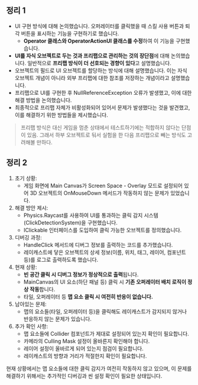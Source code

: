 ## 정리 1
- UI 구현 방식에 대해 논의했습니다. 오퍼레이터를 클릭했을 때 스킬 사용 버튼과 퇴각 버튼을 표시하는 기능을 구현하기로 했습니다.
	- **Operator 클래스와 OperatorActionUI 클래스를 수정**하여 이 기능을 구현했습니다.
- **UI를 자식 오브젝트로 두는 것과 프리팹으로 관리하는 것의 장단점**에 대해 논의했습니다. 일반적으로 **프리팹 방식이 더 선호되는 경향이 있다**고 설명했습니다.
- 오브젝트의 필드로 UI 오브젝트를 할당하는 방식에 대해 설명했습니다. 이는 자식 오브젝트 개념이 아니라 외부 프리팹에 대한 참조를 저장하는 개념이라고 설명했습니다.
- 프리팹으로 UI를 구현한 후 NullReferenceException 오류가 발생했고, 이에 대한 해결 방법을 논의했습니다.
- 최종적으로 프리팹 자체가 비활성화되어 있어서 문제가 발생했다는 것을 발견했고, 이를 해결하기 위한 방법들을 제시했습니다.

> 프리팹 방식은 대신 게임을 멈춘 상태에서 테스트하기에는 적합하지 않다는 단점이 있음. 그래서 하부 오브젝트로 둬서 실험을 한 다음 프리팹으로 빼는 방식도 고려해볼 만하다.
## 정리 2

1. 초기 상황:
    - 게임 화면에 Main Canvas가 Screen Space - Overlay 모드로 설정되어 있어 3D 오브젝트의 OnMouseDown 메서드가 작동하지 않는 문제가 있었습니다.
2. 해결 방안 제시:
    - Physics.Raycast를 사용하여 UI를 통과하는 클릭 감지 시스템(ClickDetectionSystem)을 구현했습니다.
    - IClickable 인터페이스를 도입하여 클릭 가능한 오브젝트를 정의했습니다.
3. 디버깅 과정:
    - HandleClick 메서드에 디버그 정보를 출력하는 코드를 추가했습니다.
    - 레이캐스트에 닿은 오브젝트의 상세 정보(이름, 위치, 태그, 레이어, 컴포넌트 등)를 로그로 출력하도록 했습니다.
4. 현재 상황:
    - **빈 공간 클릭 시 디버그 정보가 정상적으로 출력**됩니다.
    - MainCanvas의 UI 요소(하단 패널 등) 클릭 시 **기존 오퍼레이터 배치 로직이 정상 작동**합니다.
    - 타일, 오퍼레이터 등 **맵 요소 클릭 시 여전히 반응이 없습니다.**
5. 남아있는 문제:
    - 맵의 요소들(타일, 오퍼레이터 등)을 클릭해도 레이캐스트가 감지되지 않거나 반응하지 않는 문제가 있습니다.
6. 추가 확인 사항:
    - 맵 요소들에 Collider 컴포넌트가 제대로 설정되어 있는지 확인이 필요합니다.
    - 카메라의 Culling Mask 설정이 올바른지 확인해야 합니다.
    - 레이어 설정이 올바르게 되어 있는지 점검이 필요합니다.
    - 레이캐스트의 방향과 거리가 적절한지 확인이 필요합니다.

현재 상황에서는 맵 요소들에 대한 클릭 감지가 여전히 작동하지 않고 있으며, 이 문제를 해결하기 위해서는 추가적인 디버깅과 씬 설정 확인이 필요한 상태입니다.